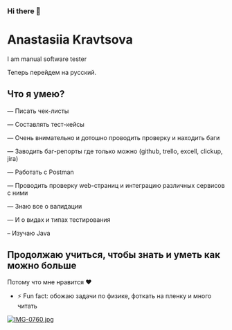 ### Hi there 👋

# Anastasiia Kravtsova

I am manual software tester

Теперь перейдем на русский.

## Что я умею?

— Писать чек-листы

— Составлять тест-кейсы

— Очень внимательно и дотошно проводить проверку и находить баги

— Заводить баг-репорты где только можно (github, trello, excell, clickup, jira)

— Работать с Postman

— Проводить проверку web-страниц и интеграцию различных сервисов с ними

— Знаю все о валидации

— И о видах и типах тестирования

– Изучаю Java

## Продолжаю учиться, чтобы знать и уметь как можно больше
Потому что мне нравится :heart:


- ⚡ Fun fact: обожаю задачи по физике, фоткать на пленку и много читать 

[![IMG-0760.jpg](https://i.postimg.cc/NjXw76Dy/IMG-0760.jpg)](https://postimg.cc/xX979bWY)

